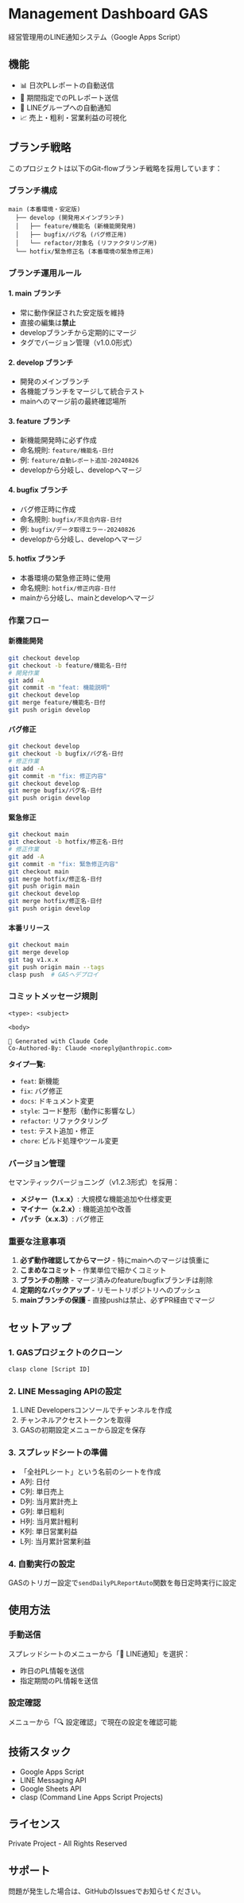 # Management Dashboard GAS

経営管理用のLINE通知システム（Google Apps Script）

## 機能

- 📊 日次PLレポートの自動送信
- 📅 期間指定でのPLレポート送信
- 💬 LINEグループへの自動通知
- 📈 売上・粗利・営業利益の可視化

## ブランチ戦略

このプロジェクトは以下のGit-flowブランチ戦略を採用しています：

### ブランチ構成

```
main (本番環境・安定版)
  ├── develop (開発用メインブランチ)
  │   ├── feature/機能名 (新機能開発用)
  │   ├── bugfix/バグ名 (バグ修正用)
  │   └── refactor/対象名 (リファクタリング用)
  └── hotfix/緊急修正名 (本番環境の緊急修正用)
```

### ブランチ運用ルール

#### 1. **main ブランチ**
- 常に動作保証された安定版を維持
- 直接の編集は**禁止**
- developブランチから定期的にマージ
- タグでバージョン管理（v1.0.0形式）

#### 2. **develop ブランチ**
- 開発のメインブランチ
- 各機能ブランチをマージして統合テスト
- mainへのマージ前の最終確認場所

#### 3. **feature ブランチ**
- 新機能開発時に必ず作成
- 命名規則: `feature/機能名-日付`
- 例: `feature/自動レポート追加-20240826`
- developから分岐し、developへマージ

#### 4. **bugfix ブランチ**
- バグ修正時に作成
- 命名規則: `bugfix/不具合内容-日付`
- 例: `bugfix/データ取得エラー-20240826`
- developから分岐し、developへマージ

#### 5. **hotfix ブランチ**
- 本番環境の緊急修正時に使用
- 命名規則: `hotfix/修正内容-日付`
- mainから分岐し、mainとdevelopへマージ

### 作業フロー

#### 新機能開発
```bash
git checkout develop
git checkout -b feature/機能名-日付
# 開発作業
git add -A
git commit -m "feat: 機能説明"
git checkout develop
git merge feature/機能名-日付
git push origin develop
```

#### バグ修正
```bash
git checkout develop
git checkout -b bugfix/バグ名-日付
# 修正作業
git add -A
git commit -m "fix: 修正内容"
git checkout develop
git merge bugfix/バグ名-日付
git push origin develop
```

#### 緊急修正
```bash
git checkout main
git checkout -b hotfix/修正名-日付
# 修正作業
git add -A
git commit -m "fix: 緊急修正内容"
git checkout main
git merge hotfix/修正名-日付
git push origin main
git checkout develop
git merge hotfix/修正名-日付
git push origin develop
```

#### 本番リリース
```bash
git checkout main
git merge develop
git tag v1.x.x
git push origin main --tags
clasp push  # GASへデプロイ
```

### コミットメッセージ規則

```
<type>: <subject>

<body>

🤖 Generated with Claude Code
Co-Authored-By: Claude <noreply@anthropic.com>
```

**タイプ一覧:**
- `feat`: 新機能
- `fix`: バグ修正
- `docs`: ドキュメント変更
- `style`: コード整形（動作に影響なし）
- `refactor`: リファクタリング
- `test`: テスト追加・修正
- `chore`: ビルド処理やツール変更

### バージョン管理

セマンティックバージョニング（v1.2.3形式）を採用：
- **メジャー（1.x.x）**: 大規模な機能追加や仕様変更
- **マイナー（x.2.x）**: 機能追加や改善
- **パッチ（x.x.3）**: バグ修正

### 重要な注意事項

1. **必ず動作確認してからマージ** - 特にmainへのマージは慎重に
2. **こまめなコミット** - 作業単位で細かくコミット
3. **ブランチの削除** - マージ済みのfeature/bugfixブランチは削除
4. **定期的なバックアップ** - リモートリポジトリへのプッシュ
5. **mainブランチの保護** - 直接pushは禁止、必ずPR経由でマージ

## セットアップ

### 1. GASプロジェクトのクローン
```bash
clasp clone [Script ID]
```

### 2. LINE Messaging APIの設定
1. LINE Developersコンソールでチャンネルを作成
2. チャンネルアクセストークンを取得
3. GASの初期設定メニューから設定を保存

### 3. スプレッドシートの準備
- 「全社PLシート」という名前のシートを作成
- A列: 日付
- C列: 単日売上
- D列: 当月累計売上
- G列: 単日粗利
- H列: 当月累計粗利
- K列: 単日営業利益
- L列: 当月累計営業利益

### 4. 自動実行の設定
GASのトリガー設定で`sendDailyPLReportAuto`関数を毎日定時実行に設定

## 使用方法

### 手動送信
スプレッドシートのメニューから「📱 LINE通知」を選択：
- 昨日のPL情報を送信
- 指定期間のPL情報を送信

### 設定確認
メニューから「🔍 設定確認」で現在の設定を確認可能

## 技術スタック

- Google Apps Script
- LINE Messaging API
- Google Sheets API
- clasp (Command Line Apps Script Projects)

## ライセンス

Private Project - All Rights Reserved

## サポート

問題が発生した場合は、GitHubのIssuesでお知らせください。